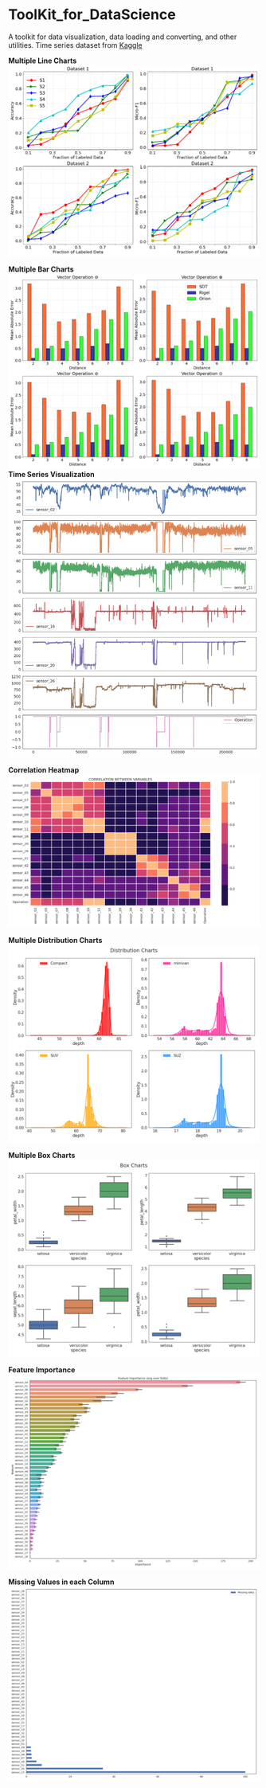 # ToolKit_for_DataScience
A toolkit for data visualization, data loading and converting, and other utilities. Time series dataset from [Kaggle](https://www.kaggle.com/datasets/nphantawee/pump-sensor-data) 


**Multiple Line Charts**
![plot](./charts/line_chart3.png)

**Multiple Bar Charts**
![plot](./charts/bar_chart.png)
**Time Series Visualization**
![plot](./charts/0.png)


**Correlation Heatmap**
![plot](./charts/corr5.png)

**Multiple Distribution Charts**
![plot](./charts/dist_chart.png)

**Multiple Box Charts**
![plot](./charts/boxchart.png)



**Feature Importance**
![plot](./charts/imp.png)

**Missing Values in each Column**
![plot](./charts/miss.png)

